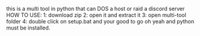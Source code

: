 this is a multi tool in python that can DOS a host or raid a discord server
HOW TO USE:
1: download zip
2: open it and extract it
3: open multi-tool folder
4: double click on setup.bat and your good to go
oh yeah and python must be installed.
